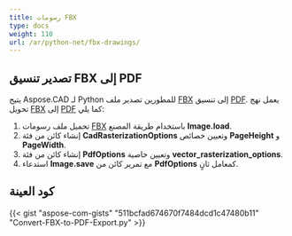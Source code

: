 ```yaml
---
title: رسومات FBX
type: docs
weight: 110
url: /ar/python-net/fbx-drawings/
---
```


## **تصدير تنسيق FBX إلى PDF**

يتيح Aspose.CAD لـ Python للمطورين تصدير ملف [FBX](https://docs.fileformat.com/3d/fbx/) إلى تنسيق [PDF](https://docs.fileformat.com/pdf/). يعمل نهج تحويل [FBX](https://docs.fileformat.com/3d/fbx/) إلى [PDF](https://docs.fileformat.com/pdf/) كما يلي:

1. تحميل ملف رسومات [FBX](https://docs.fileformat.com/3d/fbx/) باستخدام طريقة المصنع **Image.load**.
1. إنشاء كائن من فئة **CadRasterizationOptions** وتعيين خصائص **PageHeight** و **PageWidth**.
1. إنشاء كائن من فئة **PdfOptions** وتعيين خاصية **vector_rasterization_options**.
1. استدعاء **Image.save** مع تمرير كائن من **PdfOptions** كمعامل ثانٍ.

## كود العينة

{{< gist "aspose-com-gists" "511bcfad674670f7484dcd1c47480b11" "Convert-FBX-to-PDF-Export.py" >}}
